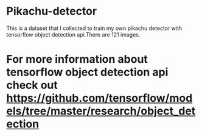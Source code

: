 # Pikachu-detector

This is a dataset that I collected to train my own pikachu detector with tensorflow object detection api.There are 121 images.

# For more information about tensorflow object detection api check out https://github.com/tensorflow/models/tree/master/research/object_detection
